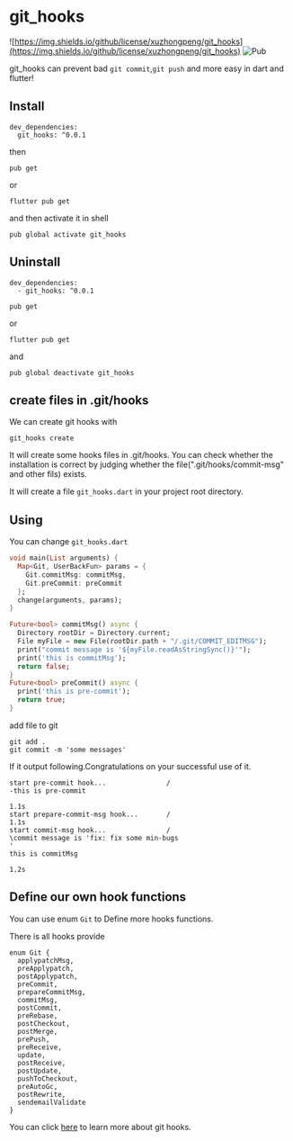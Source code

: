 # git_hooks

![https://img.shields.io/github/license/xuzhongpeng/git_hooks](https://img.shields.io/github/license/xuzhongpeng/git_hooks) ![Pub](https://img.shields.io/pub/v/git_hooks)

git_hooks can prevent bad `git commit`,`git push` and more easy in dart and flutter!

## Install

```
dev_dependencies:
  git_hooks: ^0.0.1
```

then

```
pub get
```

or

```
flutter pub get
```

and then activate it in shell

```
pub global activate git_hooks
```

## Uninstall

```
dev_dependencies:
  - git_hooks: ^0.0.1
```

```
pub get
```

or

```
flutter pub get
```

and

```
pub global deactivate git_hooks
```

## create files in .git/hooks

We can create git hooks with

```
git_hooks create
```

It will create some hooks files in .git/hooks. You can check whether the installation is correct by judging whether the file(".git/hooks/commit-msg" and other fils) exists.

It will create a file `git_hooks.dart` in your project root directory.

## Using

You can change `git_hooks.dart`

```dart
void main(List arguments) {
  Map<Git, UserBackFun> params = {
    Git.commitMsg: commitMsg,
    Git.preCommit: preCommit
  };
  change(arguments, params);
}

Future<bool> commitMsg() async {
  Directory rootDir = Directory.current;
  File myFile = new File(rootDir.path + "/.git/COMMIT_EDITMSG");
  print("commit message is '${myFile.readAsStringSync()}'");
  print('this is commitMsg');
  return false;
}
Future<bool> preCommit() async {
  print('this is pre-commit');
  return true;
}
```

add file to git

```
git add .
git commit -m 'some messages'
```

If it output following.Congratulations on your successful use of it.

```
start pre-commit hook...               /
-this is pre-commit

1.1s
start prepare-commit-msg hook...       /
1.1s
start commit-msg hook...               /
\commit message is 'fix: fix some min-bugs
'
this is commitMsg

1.2s
```

## Define our own hook functions

You can use enum `Git` to Define more hooks functions. 

There is all hooks provide
```
enum Git {
  applypatchMsg,
  preApplypatch,
  postApplypatch,
  preCommit,
  prepareCommitMsg,
  commitMsg,
  postCommit,
  preRebase,
  postCheckout,
  postMerge,
  prePush,
  preReceive,
  update,
  postReceive,
  postUpdate,
  pushToCheckout,
  preAutoGc,
  postRewrite,
  sendemailValidate
}
```

You can click [here](https://git-scm.com/docs/githooks.html) to learn more about git hooks.